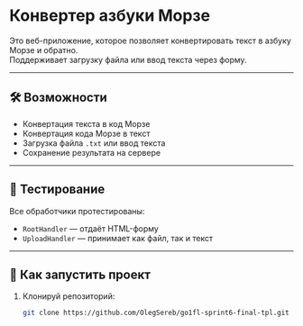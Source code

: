 # Конвертер азбуки Морзе

Это веб-приложение, которое позволяет конвертировать текст в азбуку Морзе и обратно.  
Поддерживает загрузку файла или ввод текста через форму.

---

## 🛠 Возможности

- Конвертация текста в код Морзе
- Конвертация кода Морзе в текст
- Загрузка файла `.txt` или ввод текста
- Сохранение результата на сервере

---

## 🧪 Тестирование

Все обработчики протестированы:
- `RootHandler` — отдаёт HTML-форму
- `UploadHandler` — принимает как файл, так и текст

---

## 🚀 Как запустить проект

1. Клонируй репозиторий:
   ```bash
   git clone https://github.com/OlegSereb/go1fl-sprint6-final-tpl.git 